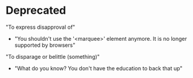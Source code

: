 # Deprecated

<div>

"To express disapproval of"
- "You shouldn't use the '&lt;marquee>' element anymore. It is no longer supported by browsers"
</div>

<div class="mt-8">

"To disparage or belittle (something)"
- "What do you know? You don't have the education to back that up"
</div>
